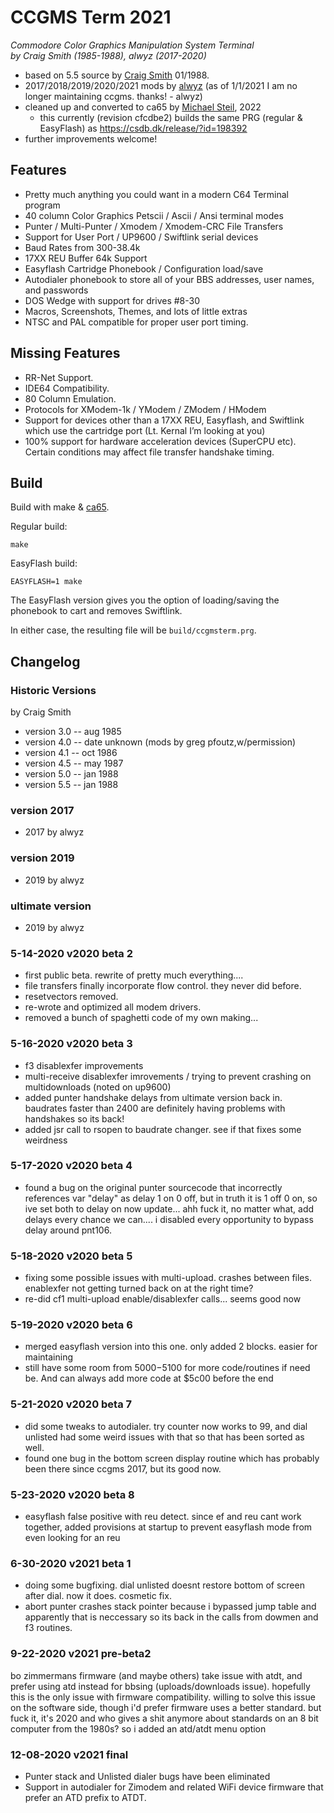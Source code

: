 # CCGMS Term 2021

*Commodore Color Graphics Manipulation System Terminal*<br/>
*by Craig Smith (1985-1988), alwyz (2017-2020)*

* based on 5.5 source by [Craig Smith](https://github.com/spathiwa) 01/1988.
* 2017/2018/2019/2020/2021 mods by [alwyz](http://1200baud.wordpress.com) (as of 1/1/2021 I am no longer maintaining ccgms. thanks! - alwyz)
* cleaned up and converted to ca65 by [Michael Steil](https://www.pagetable.com/), 2022
	* this currently (revision cfcdbe2) builds the same PRG (regular & EasyFlash) as https://csdb.dk/release/?id=198392
* further improvements welcome!

## Features

* Pretty much anything you could want in a modern C64 Terminal program
* 40 column Color Graphics Petscii / Ascii / Ansi terminal modes
* Punter / Multi-Punter / Xmodem / Xmodem-CRC File Transfers
* Support for User Port / UP9600 / Swiftlink serial devices
* Baud Rates from 300-38.4k
* 17XX REU Buffer 64k Support
* Easyflash Cartridge Phonebook / Configuration load/save
* Autodialer phonebook to store all of your BBS addresses, user names, and passwords
* DOS Wedge with support for drives #8-30
* Macros, Screenshots, Themes, and lots of little extras
* NTSC and PAL compatible for proper user port timing.

## Missing Features

* RR-Net Support.
* IDE64 Compatibility.
* 80 Column Emulation.
* Protocols for XModem-1k / YModem / ZModem / HModem
* Support for devices other than a 17XX REU, Easyflash, and Swiftlink which use the cartridge port (Lt. Kernal I’m looking at you)
* 100% support for hardware acceleration devices (SuperCPU etc). Certain conditions may affect file transfer handshake timing.

## Build

Build with make & [ca65](https://github.com/cc65/cc65).

Regular build:

	make

EasyFlash build:

	EASYFLASH=1 make

The EasyFlash version gives you the option of loading/saving the phonebook to cart and removes Swiftlink.

In either case, the resulting file will be `build/ccgmsterm.prg`.

## Changelog

### Historic Versions
by Craig Smith

* version 3.0 -- aug 1985
* version 4.0 -- date unknown (mods by greg pfoutz,w/permission)
* version 4.1 -- oct 1986
* version 4.5 -- may 1987
* version 5.0 -- jan 1988
* version 5.5 -- jan 1988

### version 2017
*  2017 by alwyz

### version 2019
* 2019 by alwyz

### ultimate version
* 2019 by alwyz

### 5-14-2020 v2020 beta 2
* first public beta. rewrite of pretty much everything....
* file transfers finally incorporate flow control. they never did before.
* resetvectors removed.
* re-wrote and optimized all modem drivers.
* removed a bunch of spaghetti code of my own making...

### 5-16-2020 v2020 beta 3
* f3 disablexfer improvements
* multi-receive disablexfer imrovements / trying to prevent crashing on multidownloads (noted on up9600)
* added punter handshake delays from ultimate version back in. baudrates faster than 2400 are definitely having problems with handshakes so its back!
* added jsr call to rsopen to baudrate changer. see if that fixes some weirdness

### 5-17-2020 v2020 beta 4
* found a bug on the original punter sourcecode that incorrectly references var "delay" as delay 1 on 0 off, but in truth it is 1 off 0 on, so ive set both to delay on now update... ahh fuck it, no matter what, add delays every chance we can.... i disabled every opportunity to bypass delay around pnt106.

### 5-18-2020 v2020 beta 5
* fixing some possible issues with multi-upload. crashes between files. enablexfer not getting turned back on at the right time?
*  re-did cf1 multi-upload enable/disablexfer calls... seems good now

### 5-19-2020 v2020 beta 6
* merged easyflash version into this one. only added 2 blocks. easier for maintaining
* still have some room from $5000-$5100 for more code/routines if need be. And can always add more code at $5c00 before the end

### 5-21-2020 v2020 beta 7
* did some tweaks to autodialer. try counter now works to 99, and dial unlisted had some weird issues with that so that has been sorted as well.
* found one bug in the bottom screen display routine which has probably been there since ccgms 2017, but its good now.

### 5-23-2020 v2020 beta 8
* easyflash false positive with reu detect. since ef and reu cant work together, added provisions at startup to prevent easyflash mode from even looking for an reu

### 6-30-2020 v2021 beta 1
* doing some bugfixing. dial unlisted doesnt restore bottom of screen after dial. now it does. cosmetic fix.
* abort punter crashes stack pointer because i bypassed jump table and apparently that is neccessary so its back in the calls from dowmen and f3 routines.

### 9-22-2020 v2021 pre-beta2
bo zimmermans firmware (and maybe others) take issue with atdt, and prefer using atd instead for bbsing (uploads/downloads issue). hopefully this  is the only issue with firmware compatibility. willing to solve this issue on the software side, though i'd prefer firmware uses a better standard. but fuck it, it's 2020 and who gives a shit anymore about standards on an 8 bit computer from the 1980s? so i added an atd/atdt menu option

### 12-08-2020 v2021 final
* Punter stack and Unlisted dialer bugs have been eliminated
* Support in autodialer for Zimodem and related WiFi device firmware that prefer an ATD prefix to ATDT.
